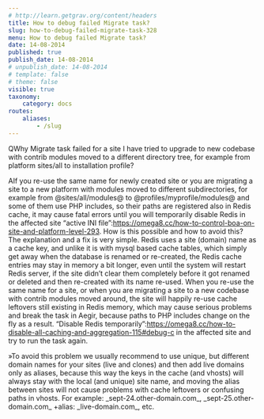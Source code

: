 ```yaml
---
# http://learn.getgrav.org/content/headers
title: How to debug failed Migrate task?
slug: how-to-debug-failed-migrate-task-328
menu: How to debug failed Migrate task?
date: 14-08-2014
published: true
publish_date: 14-08-2014
# unpublish_date: 14-08-2014
# template: false
# theme: false
visible: true
taxonomy:
    category: docs
routes:
    aliases:
        - /slug
---
```


<a name="debug-q"></a>

QWhy Migrate task failed for a site I have tried to upgrade to new codebase with contrib modules moved to a different directory tree, for example from platform sites/all to installation profile?

<a name="debug-a"></a>

AIf you re-use the same name for newly created site or you are migrating a site to a new platform with modules moved to different subdirectories, for example from @sites/all/modules@ to @profiles/myprofile/modules@ and some of them use PHP includes, so their paths are registered also in Redis cache, it may cause fatal errors until you will temporarily disable Redis in the affected site “active INI file”:https://omega8.cc/how-to-control-boa-on-site-and-platform-level-293. How is this possible and how to avoid this? The explanation and a fix is very simple. Redis uses a site (domain) name as a cache key, and unlike it is with mysql based cache tables, which simply get away when the database is renamed or re-created, the Redis cache entries may stay in memory a bit longer, even until the system will restart Redis server, if the site didn’t clear them completely before it got renamed or deleted and then re-created with its name re-used. When you re-use the same name for a site, or when you are migrating a site to a new codebase with contrib modules moved around, the site will happily re-use cache leftovers still existing in Redis memory, which may cause serious problems and break the task in Aegir, because paths to PHP includes change on the fly as a result. “Disable Redis temporarily”:https://omega8.cc/how-to-disable-all-caching-and-aggregation-115#debug-c in the affected site and try to run the task again.

<a name="debug-b"></a>

»To avoid this problem we usually recommend to use unique, but different domain names for your sites (live and clones) and then add live domains only as aliases, because this way the keys in the cache (and vhosts) will always stay with the local (and unique) site name, and moving the alias between sites will not cause problems with cache leftovers or confusing paths in vhosts. For example: \_sept-24.other-domain.com\_, \_sept-25.other-domain.com\_ +alias: \_live-domain.com\_, etc.
